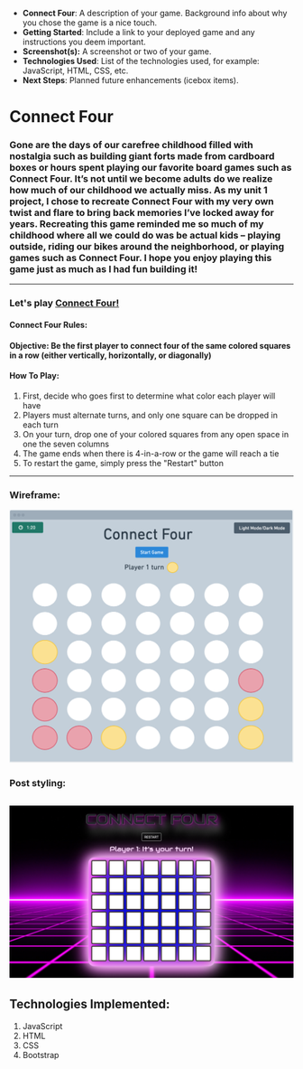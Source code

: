- **Connect Four**: A description of your game. Background info about why you chose the game is a nice touch.
- **Getting Started**: Include a link to your deployed game and any instructions you deem important.
- **Screenshot(s):** A screenshot or two of your game.
- **Technologies Used**: List of the technologies used, for example: JavaScript, HTML, CSS, etc.
- **Next Steps**: Planned future enhancements (icebox items).

# **Connect Four**
###  Gone are the days of our carefree childhood filled with nostalgia such as building giant forts made from cardboard boxes or hours spent playing our favorite board games such as Connect Four. It’s not until we become adults do we realize how much of our childhood we actually miss. As my unit 1 project, I chose to recreate Connect Four with my very own twist and flare to bring back memories I’ve locked away for years. Recreating this game reminded me so much of my childhood where all we could do was be actual kids – playing outside, riding our bikes around the neighborhood, or playing games such as Connect Four. I hope you enjoy playing this game just as much as I had fun building it! 
---
### **Let's play** [**Connect Four!**](https://connect-four-leon-chu.netlify.app/)

#### Connect Four Rules:
#### Objective: Be the first player to connect four of the same colored squares in a row (either vertically, horizontally, or diagonally)
#### How To Play:
1. First, decide who goes first to determine what color each player will have
2. Players must alternate turns, and only one square can be dropped in each turn
3. On your turn, drop one of your colored squares from any open space in one the seven columns
4. The game ends when there is 4-in-a-row or the game will reach a tie
5. To restart the game, simply press the "Restart" button

---
### Wireframe:
![Wireframe of Connect Four](images/wireframe-capture.png)
### Post styling:
![Connect Four screencapture](images/connect-four-capture.png)
---
## **Technologies Implemented:**
1. JavaScript
2. HTML
3. CSS
4. Bootstrap


